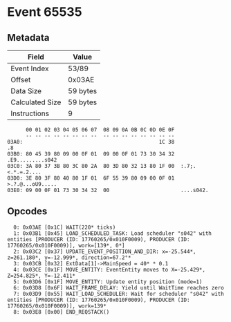 # Event 65535

## Metadata

| Field           | Value    |
|-----------------|----------|
| Event Index     | 53/89    |
| Offset          | 0x03AE   |
| Data Size       | 59 bytes |
| Calculated Size | 59 bytes |
| Instructions    | 9        |

```
      00 01 02 03 04 05 06 07  08 09 0A 0B 0C 0D 0E 0F
      -- -- -- -- -- -- -- --  -- -- -- -- -- -- -- --
03A0:                                            1C 38                .8
03B0: 80 45 39 80 09 00 0F 01  09 00 0F 01 73 30 34 32  .E9.........s042
03C0: 3A 80 37 3B 80 3C 80 2A  80 3D 80 32 13 80 1F 00  :.7;.<.*.=.2....
03D0: 3E 80 3F 80 40 80 1F 01  6F 55 39 80 09 00 0F 01  >.?.@...oU9.....
03E0: 09 00 0F 01 73 30 34 32  00                       ....s042.       
```

## Opcodes

```
  0: 0x03AE [0x1C] WAIT(220* ticks)
  1: 0x03B1 [0x45] LOAD_SCHEDULED_TASK: Load scheduler "s042" with entities [PRODUCER (ID: 17760265/0x010F0009), PRODUCER (ID: 17760265/0x010F0009)], work=[139*, 0*]
  2: 0x03C2 [0x37] UPDATE_EVENT_POSITION_AND_DIR: x=-25.544*, z=261.180*, y=-12.999*, direction=67.2°*
  3: 0x03CB [0x32] ExtData[1]->MainSpeed = 40* * 0.1
  4: 0x03CE [0x1F] MOVE_ENTITY: EventEntity moves to X=-25.429*, Z=254.825*, Y=-12.411*
  5: 0x03D6 [0x1F] MOVE_ENTITY: Update entity position (mode=1)
  6: 0x03D8 [0x6F] WAIT_FRAME_DELAY: Yield until WaitTime reaches zero
  7: 0x03D9 [0x55] WAIT_LOAD_SCHEDULER: Wait for scheduler "s042" with entities [PRODUCER (ID: 17760265/0x010F0009), PRODUCER (ID: 17760265/0x010F0009)], work=139*
  8: 0x03E8 [0x00] END_REQSTACK()
```
